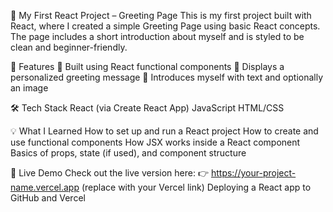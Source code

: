🎉 My First React Project – Greeting Page
This is my first project built with React, where I created a simple Greeting Page using basic React concepts. The page includes a short introduction about myself and is styled to be clean and beginner-friendly.

🚀 Features
📘 Built using React functional components
📝 Displays a personalized greeting message
🙋 Introduces myself with text and optionally an image


🛠️ Tech Stack
React (via Create React App)
JavaScript
HTML/CSS


💡 What I Learned
How to set up and run a React project
How to create and use functional components
How JSX works inside a React component
Basics of props, state (if used), and component structure

🔗 Live Demo
Check out the live version here:
👉 https://your-project-name.vercel.app (replace with your Vercel link)
Deploying a React app to GitHub and Vercel
